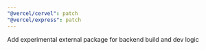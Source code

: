 ```yaml
---
"@vercel/cervel": patch
"@vercel/express": patch
---
```


Add experimental external package for backend build and dev logic

